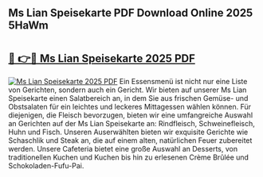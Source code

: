 ## Ms Lian Speisekarte PDF Download Online 2025 5HaWm

# <h2><a href="http://gcb7cv.nevu.top/?p=Ms+Lian+Speisekarte">🔗 👉🔴 Ms Lian Speisekarte 2025 PDF</a></h2>

[![Ms Lian Speisekarte 2025 PDF](https://i.imgur.com/dBaPXMq.png)](http://gcb7cv.nevu.top/?p=Ms+Lian+Speisekarte)
Ein Essensmenü ist nicht nur eine Liste von Gerichten, sondern auch ein Gericht. Wir bieten auf unserer Ms Lian Speisekarte einen Salatbereich an, in dem Sie aus frischen Gemüse- und Obstsalaten für ein leichtes und leckeres Mittagessen wählen können. Für diejenigen, die Fleisch bevorzugen, bieten wir eine umfangreiche Auswahl an Gerichten auf der Ms Lian Speisekarte an: Rindfleisch, Schweinefleisch, Huhn und Fisch. Unseren Auserwählten bieten wir exquisite Gerichte wie Schaschlik und Steak an, die auf einem alten, natürlichen Feuer zubereitet werden. Unsere Cafeteria bietet eine große Auswahl an Desserts, von traditionellen Kuchen und Kuchen bis hin zu erlesenen Crème Brûlée und Schokoladen-Fufu-Pai.
